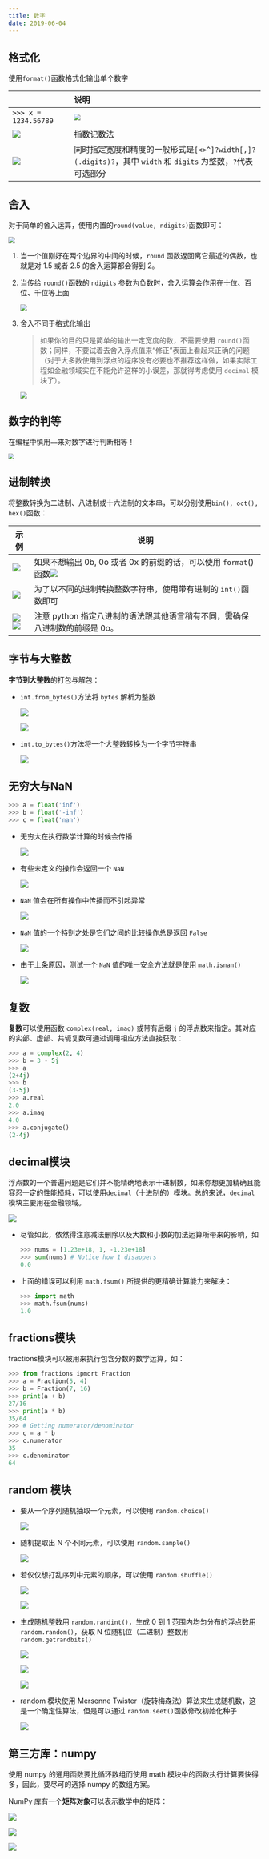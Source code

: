```yaml
---
title: 数字
date: 2019-06-04
---
```


## 格式化

使用`format()`函数格式化输出单个数字

|                                                      | 说明                                                         |
| :--------------------------------------------------- | :----------------------------------------------------------- |
| `>>> x = 1234.56789`                                 | <img src="https://figure-bed.chua-n.com/Python/134.png" style="zoom:80%;" /> |
| ![](https://figure-bed.chua-n.com/Python/135.png) | 指数记数法                                                   |
| ![](https://figure-bed.chua-n.com/Python/136.png) | 同时指定宽度和精度的一般形式是`[<>^]?width[,]?(.digits)?`，其中 `width` 和 `digits` 为整数，`?`代表可选部分 |

## 舍入

对于简单的舍入运算，使用内置的`round(value, ndigits)`函数即可：

<img src="https://figure-bed.chua-n.com/Python/130.png" style="zoom:80%;" />

1. 当一个值刚好在两个边界的中间的时候，`round` 函数返回离它最近的偶数，也就是对 1.5 或者 2.5 的舍入运算都会得到 2。

2. 当传给 `round()`函数的 `ndigits` 参数为负数时，舍入运算会作用在十位、百位、千位等上面

     <img src="https://figure-bed.chua-n.com/Python/131.png" style="zoom:80%;" />

3. 舍入不同于格式化输出

    > 如果你的目的只是简单的输出一定宽度的数，不需要使用 `round()`函数；同样，不要试着去舍入浮点值来“修正”表面上看起来正确的问题（对于大多数使用到浮点的程序没有必要也不推荐这样做，如果实际工程如金融领域实在不能允许这样的小误差，那就得考虑使用 `decimal` 模块了）。

     <img src="https://figure-bed.chua-n.com/Python/132.png" style="zoom:80%;" />

## 数字的判等

在编程中慎用`==`来对数字进行判断相等！

<img src="https://figure-bed.chua-n.com/Python/571.png" style="zoom:67%;" />

## 进制转换

将整数转换为二进制、八进制或十六进制的文本串，可以分别使用`bin(), oct(), hex()`函数：

| 示例                                                         | 说明                                                         |
| ------------------------------------------------------------ | ------------------------------------------------------------ |
| ![](https://figure-bed.chua-n.com/Python/137.png)         | 如果不想输出 0b, 0o 或者 0x 的前缀的话，可以使用 `format`()函数![](https://figure-bed.chua-n.com/Python/138.png)<br /> |
| ![](https://figure-bed.chua-n.com/Python/139.png)         | 为了以不同的进制转换整数字符串，使用带有进制的 `int()`函数即可 |
| ![](https://figure-bed.chua-n.com/Python/140.png)<br />![](https://figure-bed.chua-n.com/Python/141.png) | 注意 python 指定八进制的语法跟其他语言稍有不同，需确保八进制数的前缀是 0o。 |

## 字节与大整数

**字节到大整数**的打包与解包：

- `int.from_bytes()`方法将 `bytes` 解析为整数

    ![](https://figure-bed.chua-n.com/Python/142.png)

    ![](https://figure-bed.chua-n.com/Python/143.png)

- `int.to_bytes()`方法将一个大整数转换为一个字节字符串

    ![](https://figure-bed.chua-n.com/Python/144.png)

## 无穷大与NaN

```python
>>> a = float('inf')
>>> b = float('-inf')
>>> c = float('nan')
```

- 无穷大在执行数学计算的时候会传播

    ![](https://figure-bed.chua-n.com/Python/145.png)

- 有些未定义的操作会返回一个 `NaN`

    ![](https://figure-bed.chua-n.com/Python/146.png)

- `NaN` 值会在所有操作中传播而不引起异常

    ![](https://figure-bed.chua-n.com/Python/147.png)

- `NaN` 值的一个特别之处是它们之间的比较操作总是返回 `False`

    ![](https://figure-bed.chua-n.com/Python/148.png)

- 由于上条原因，测试一个 `NaN` 值的唯一安全方法就是使用 `math.isnan()`

    ![](https://figure-bed.chua-n.com/Python/149.png)

## 复数

**复数**可以使用函数 `complex(real, imag)` 或带有后缀 `j` 的浮点数来指定。其对应的实部、虚部、共轭复数可通过调用相应方法直接获取：

```python
>>> a = complex(2, 4)
>>> b = 3 - 5j
>>> a
(2+4j)
>>> b
(3-5j)
>>> a.real
2.0
>>> a.imag
4.0
>>> a.conjugate()
(2-4j)
```

## decimal模块

浮点数的一个普遍问题是它们并不能精确地表示十进制数，如果你想更加精确且能容忍一定的性能损耗，可以使用`decimal`（十进制的）模块。总的来说，`decimal` 模块主要用在金融领域。

![](https://figure-bed.chua-n.com/Python/133.png)

-   尽管如此，依然得注意减法删除以及大数和小数的加法运算所带来的影响，如

    ```python
    >>> nums = [1.23e+18, 1, -1.23e+18]
    >>> sum(nums) # Notice how 1 disappers
    0.0
    ```

-   上面的错误可以利用 `math.fsum()` 所提供的更精确计算能力来解决：

    ```python
    >>> import math
    >>> math.fsum(nums)
    1.0
    ```

## fractions模块

fractions模块可以被用来执行包含分数的数学运算，如：

```python
>>> from fractions ipmort Fraction
>>> a = Fraction(5, 4)
>>> b = Fraction(7, 16)
>>> print(a + b)
27/16
>>> print(a * b)
35/64
>>> # Getting numerator/denominator
>>> c = a * b
>>> c.numerator
35
>>> c.denominator
64
```

## random 模块

-   要从一个序列随机抽取一个元素，可以使用 `random.choice()`

    ![](https://figure-bed.chua-n.com/Python/153.png)

-   随机提取出 N 个不同元素，可以使用 `random.sample()`

    ![](https://figure-bed.chua-n.com/Python/154.png)

-   若仅仅想打乱序列中元素的顺序，可以使用 `random.shuffle()`

    ![](https://figure-bed.chua-n.com/Python/155.png)

    ![](https://figure-bed.chua-n.com/Python/156.png)

-   生成随机整数用 `random.randint()`，生成 0 到 1 范围内均匀分布的浮点数用 `random.random()`，获取 N 位随机位（二进制）整数用 `random.getrandbits()`

    ![](https://figure-bed.chua-n.com/Python/157.png)

    ![](https://figure-bed.chua-n.com/Python/158.png)

    ![](https://figure-bed.chua-n.com/Python/159.png)

-   random 模块使用 Mersenne Twister（旋转梅森法）算法来生成随机数，这是一个确定性算法，但是可以通过 `random.seet()`函数修改初始化种子

    ![](https://figure-bed.chua-n.com/Python/160.png)

## 第三方库：numpy 

使用 numpy 的通用函数要比循环数组而使用 math 模块中的函数执行计算要快得多，因此，要尽可的选择 numpy 的数组方案。

NumPy 库有一个**矩阵对象**可以表示数学中的矩阵：

![](https://figure-bed.chua-n.com/Python/150.png)

![](https://figure-bed.chua-n.com/Python/151.png)

![](https://figure-bed.chua-n.com/Python/152.png)
